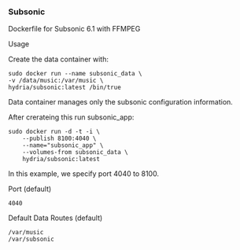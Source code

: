 ### Subsonic

Dockerfile for Subsonic 6.1 with FFMPEG

Usage

Create the data container with:

    sudo docker run --name subsonic_data \
    -v /data/music:/var/music \
    hydria/subsonic:latest /bin/true

Data container manages only the subsonic configuration information.

After crerateing this run subsonic_app:

    sudo docker run -d -t -i \
        --publish 8100:4040 \
        --name="subsonic_app" \
        --volumes-from subsonic_data \
        hydria/subsonic:latest

In this example, we specify port 4040 to 8100.

Port (default)

    4040
    
Default Data Routes (default)

    /var/music
    /var/subsonic
